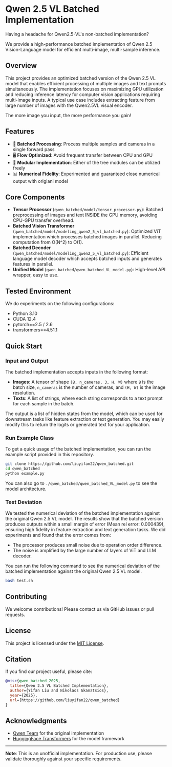 # Qwen 2.5 VL Batched Implementation

Having a headache for Qwen2.5-VL's non-batched implementation?

We provide a high-performance batched implementation of Qwen 2.5 Vision-Language model for efficient multi-image, multi-sample inference.

## Overview

This project provides an optimized batched version of the Qwen 2.5 VL model that enables efficient processing of multiple images and text prompts simultaneously. The implementation focuses on maximizing GPU utilization and reducing inference latency for computer vision applications requiring multi-image inputs. A typical use case includes extracting feature from large number of images with the Qwen2.5VL visual encoder.

The more image you input, the more performance you gain!

## Features

- 🚀 **Batched Processing**: Process multiple samples and cameras in a single forward pass
- 🖥️ **Flow Optimized**: Avoid frequent transfer between CPU and GPU
- 🔧 **Modular Implementation**: Either of the tree modules can be utilized freely
- 📊 **Numerical Fidelity**: Experimented and guaranteed close numerical output with origianl model


## Core Components

- **Tensor Processor** (`qwen_batched/model/tensor_processor.py`): Batched preprocessing of images and text INSIDE the GPU memory, avoiding CPU-GPU transfer overhead.
- **Batched Vision Transformer** (`qwen_batched/model/modeling_qwen2_5_vl_batched.py`): Optimized ViT implementation which processes batched images in parallel. Reducing computation from O(N^2) to O(1).
- **Batched Decoder** (`qwen_batched/model/modeling_qwen2_5_vl_batched.py`): Efficient language model decoder which accepts batched inputs and generates features in parallel.
- **Unified Model** (`qwen_batched/qwen_batched_VL_model.py`): High-level API wrapper, easy to use.


## Tested Environment

We do experiments on the following configurations:
- Python 3.10
- CUDA 12.4
- pytorch==2.5 / 2.6 
- transformers==4.51.1

## Quick Start

### Input and Output
The batched implementation accepts inputs in the following format:
- **Images**: A tensor of shape `(B, n_cameras, 3, H, W)` where `B` is the batch size, `n_cameras` is the number of cameras, and `(H, W)` is the image resolution.
- **Texts**: A list of strings, where each string corresponds to a text prompt for each sample in the batch.

The output is a list of hidden states from the model, which can be used for downstream tasks like feature extraction or text generation. You may easily modify this to return the logits or generated text for your application.

### Run Example Class
To get a quick usage of the batched implementation, you can run the example script provided in this repository.

```bash
git clone https://github.com/liuyifan22/qwen_batched.git
cd qwen_batched
python example.py
```

You can also go to `./qwen_batched/qwen_batched_VL_model.py` to see the model architecture.

### Test Deviation
We tested the numerical deviation of the batched implementation against the original Qwen 2.5 VL model. The results show that the batched version produces outputs within a small margin of error (Mean rel error: 0.000439), ensuring high fidelity in feature extraction and text generation tasks. We did experiments and found that the error comes from:
- The processor produces small noise due to operation order difference.
- The noise is amplified by the large number of layers of ViT and LLM decoder.

You can run the following command to see the numerical deviation of the batched implementation against the original Qwen 2.5 VL model.

```bash
bash test.sh
```




## Contributing

We welcome contributions! Please contact us via GitHub issues or pull requests.



## License

This project is licensed under the [MIT License](LICENSE).

## Citation

If you find our project useful, please cite:

```bibtex
@misc{qwen_batched_2025,
  title={Qwen 2.5 VL Batched Implementation},
  author={Yifan Liu and Nikolaos Gkanatsios},
  year={2025},
  url={https://github.com/liuyifan22/qwen_batched}
}
```

## Acknowledgments

- [Qwen Team](https://github.com/QwenLM/Qwen2-VL) for the original implementation
- [HuggingFace Transformers](https://github.com/huggingface/transformers) for the model framework

---

**Note**: This is an unofficial implementation. For production use, please validate thoroughly against your specific requirements.
